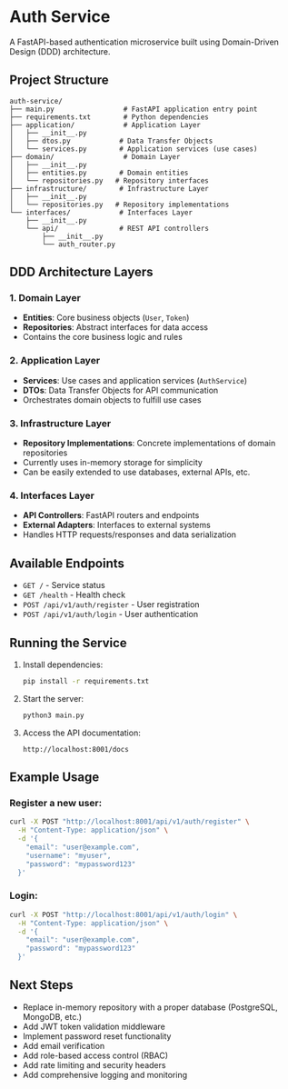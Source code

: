 # Auth Service

A FastAPI-based authentication microservice built using Domain-Driven Design (DDD) architecture.

## Project Structure

```
auth-service/
├── main.py                 # FastAPI application entry point
├── requirements.txt        # Python dependencies
├── application/            # Application Layer
│   ├── __init__.py
│   ├── dtos.py            # Data Transfer Objects
│   └── services.py        # Application services (use cases)
├── domain/                 # Domain Layer
│   ├── __init__.py
│   ├── entities.py        # Domain entities
│   └── repositories.py   # Repository interfaces
├── infrastructure/        # Infrastructure Layer
│   ├── __init__.py
│   └── repositories.py   # Repository implementations
└── interfaces/            # Interfaces Layer
    ├── __init__.py
    └── api/               # REST API controllers
        ├── __init__.py
        └── auth_router.py
```

## DDD Architecture Layers

### 1. Domain Layer
- **Entities**: Core business objects (`User`, `Token`)
- **Repositories**: Abstract interfaces for data access
- Contains the core business logic and rules

### 2. Application Layer
- **Services**: Use cases and application services (`AuthService`)
- **DTOs**: Data Transfer Objects for API communication
- Orchestrates domain objects to fulfill use cases

### 3. Infrastructure Layer
- **Repository Implementations**: Concrete implementations of domain repositories
- Currently uses in-memory storage for simplicity
- Can be easily extended to use databases, external APIs, etc.

### 4. Interfaces Layer
- **API Controllers**: FastAPI routers and endpoints
- **External Adapters**: Interfaces to external systems
- Handles HTTP requests/responses and data serialization

## Available Endpoints

- `GET /` - Service status
- `GET /health` - Health check
- `POST /api/v1/auth/register` - User registration
- `POST /api/v1/auth/login` - User authentication

## Running the Service

1. Install dependencies:
   ```bash
   pip install -r requirements.txt
   ```

2. Start the server:
   ```bash
   python3 main.py
   ```

3. Access the API documentation:
   ```
   http://localhost:8001/docs
   ```

## Example Usage

### Register a new user:
```bash
curl -X POST "http://localhost:8001/api/v1/auth/register" \
  -H "Content-Type: application/json" \
  -d '{
    "email": "user@example.com",
    "username": "myuser",
    "password": "mypassword123"
  }'
```

### Login:
```bash
curl -X POST "http://localhost:8001/api/v1/auth/login" \
  -H "Content-Type: application/json" \
  -d '{
    "email": "user@example.com",
    "password": "mypassword123"
  }'
```

## Next Steps

- Replace in-memory repository with a proper database (PostgreSQL, MongoDB, etc.)
- Add JWT token validation middleware
- Implement password reset functionality
- Add email verification
- Add role-based access control (RBAC)
- Add rate limiting and security headers
- Add comprehensive logging and monitoring
